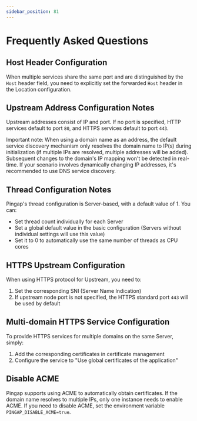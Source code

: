 ```yaml
---
sidebar_position: 81
---
```


# Frequently Asked Questions

## Host Header Configuration

When multiple services share the same port and are distinguished by the `Host` header field, you need to explicitly set the forwarded `Host` header in the Location configuration.

## Upstream Address Configuration Notes

Upstream addresses consist of IP and port. If no port is specified, HTTP services default to port `80`, and HTTPS services default to port `443`.

Important note: When using a domain name as an address, the default service discovery mechanism only resolves the domain name to IP(s) during initialization (if multiple IPs are resolved, multiple addresses will be added). Subsequent changes to the domain's IP mapping won't be detected in real-time. If your scenario involves dynamically changing IP addresses, it's recommended to use DNS service discovery.

## Thread Configuration Notes

Pingap's thread configuration is Server-based, with a default value of 1. You can:
- Set thread count individually for each Server
- Set a global default value in the basic configuration (Servers without individual settings will use this value)
- Set it to 0 to automatically use the same number of threads as CPU cores

## HTTPS Upstream Configuration

When using HTTPS protocol for Upstream, you need to:
1. Set the corresponding SNI (Server Name Indication)
2. If upstream node port is not specified, the HTTPS standard port `443` will be used by default

## Multi-domain HTTPS Service Configuration

To provide HTTPS services for multiple domains on the same Server, simply:
1. Add the corresponding certificates in certificate management
2. Configure the service to "Use global certificates of the application"

## Disable ACME

Pingap supports using ACME to automatically obtain certificates. If the domain name resolves to multiple IPs, only one instance needs to enable ACME. If you need to disable ACME, set the environment variable `PINGAP_DISABLE_ACME=true`.